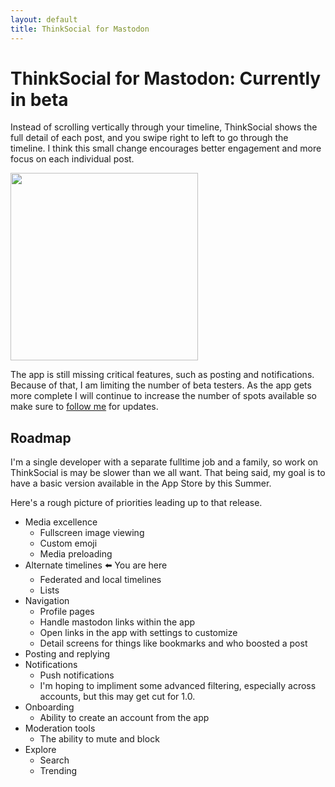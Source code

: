 ```yaml
---
layout: default
title: ThinkSocial for Mastodon
---
```


# ThinkSocial for Mastodon: Currently in beta

Instead of scrolling vertically through your timeline, 
ThinkSocial shows the full detail of each post, and you swipe right 
to left to go through the timeline. I think this small change encourages 
better engagement and more focus on each individual post.

<img 
 class="screenshot" 
 width="300" 
 src="/images/apps/thinksocial/recording.gif"
 srcset="/images/apps/thinksocial/recording.mp4, /images/apps/thinksocial/recording.gif" 
/>

The app is still missing critical features, such as posting and notifications. 
Because of that, I am limiting the number of beta testers. 
As the app gets more complete I will continue to increase the number of spots 
available so make sure to [follow me](https://tnku.co/@david) for updates.

## Roadmap

I'm a single developer with a separate fulltime job and a family, so work on ThinkSocial is 
may be slower than we all want. That being said, my goal is to have a basic version
available in the App Store by this Summer.

Here's a rough picture of priorities leading up to that release.

- Media excellence
    - Fullscreen image viewing
    - Custom emoji
    - Media preloading
- Alternate timelines ⬅️ You are here
    - Federated and local timelines
    - Lists
- Navigation
    - Profile pages
    - Handle mastodon links within the app
    - Open links in the app with settings to customize
    - Detail screens for things like bookmarks and who boosted a post
- Posting and replying
- Notifications
    - Push notifications
    - I'm hoping to impliment some advanced filtering, especially across accounts, but this may get cut for 1.0.
- Onboarding
    - Ability to create an account from the app
- Moderation tools
    - The ability to mute and block
- Explore
    - Search
    - Trending
